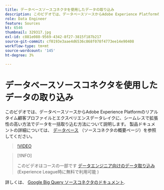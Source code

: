 ```yaml
---
title: データベースソースコネクタを使用したデータの取り込み
description: このビデオでは、データベースソースからAdobe Experience Platformのリアルタイム顧客プロファイルとエクスペリエンスデータレイクに、シームレスで拡張性の高い方法でデータを一括取り込む方法について説明します。
role: Data Engineer
feature: Sources
kt: 6546
thumbnail: 329317.jpg
exl-id: c881e088-9569-4342-8f27-3815f187b217
source-git-commit: cf0193e3aae4d6536c868f078f4773ee14e90408
workflow-type: tm+mt
source-wordcount: '145'
ht-degree: 3%

---
```


# データベースソースコネクタを使用したデータの取り込み

このビデオでは、データベースソースからAdobe Experience Platformのリアルタイム顧客プロファイルとエクスペリエンスデータレイクに、シームレスで拡張性の高い方法でデータを一括取り込む方法について説明します。 製品ドキュメントの詳細については、 [データベース](https://experienceleague.adobe.com/docs/experience-platform/sources/home.html?lang=en#database) （ソースコネクタの概要ページ）を参照してください。

>[!VIDEO](https://video.tv.adobe.com/v/329317?quality=12&learn=on)

>[!INFO]
>
> このビデオはコースの一部です [データエンジニア向けのデータ取り込み](https://experienceleague.adobe.com/?recommended=ExperiencePlatform-D-1-2020.1.dataingestion?lang=ja)(Experience League時に無料で利用可能 )

詳しくは、 [Google Big Query ソースコネクタのドキュメント](https://experienceleague.adobe.com/docs/experience-platform/sources/ui-tutorials/create/databases/bigquery.html).
